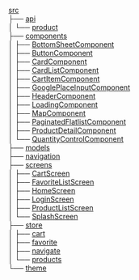 [src](baseHREF/)  
├── [api](baseHREF/api/)  
│ └── [product](baseHREF/api/product/)  
├── [components](baseHREF/components/)  
│ ├── [BottomSheetComponent](baseHREF/components/BottomSheetComponent/)  
│ ├── [ButtonComponent](baseHREF/components/ButtonComponent/)  
│ ├── [CardComponent](baseHREF/components/CardComponent/)  
│ ├── [CardListComponent](baseHREF/components/CardListComponent/)  
│ ├── [CartItemComponent](baseHREF/components/CartItemComponent/)  
│ ├── [GooglePlaceInputComponent](baseHREF/components/GooglePlaceInputComponent/)  
│ ├── [HeaderComponent](baseHREF/components/HeaderComponent/)  
│ ├── [LoadingComponent](baseHREF/components/LoadingComponent/)  
│ ├── [MapComponent](baseHREF/components/MapComponent/)  
│ ├── [PaginatedFlatlistComponent](baseHREF/components/PaginatedFlatlistComponent/)  
│ ├── [ProductDetailComponent](baseHREF/components/ProductDetailComponent/)  
│ └── [QuantityControlComponent](baseHREF/components/QuantityControlComponent/)  
├── [models](baseHREF/models/)  
├── [navigation](baseHREF/navigation/)  
├── [screens](baseHREF/screens/)  
│ ├── [CartScreen](baseHREF/screens/CartScreen/)  
│ ├── [FavoriteListScreen](baseHREF/screens/FavoriteListScreen/)  
│ ├── [HomeScreen](baseHREF/screens/HomeScreen/)  
│ ├── [LoginScreen](baseHREF/screens/LoginScreen/)  
│ ├── [ProductListScreen](baseHREF/screens/ProductListScreen/)  
│ └── [SplashScreen](baseHREF/screens/SplashScreen/)  
├── [store](baseHREF/store/)  
│ ├── [cart](baseHREF/store/cart/)  
│ ├── [favorite](baseHREF/store/favorite/)  
│ ├── [navigate](baseHREF/store/navigate/)  
│ └── [products](baseHREF/store/products/)  
└── [theme](baseHREF/theme/)
